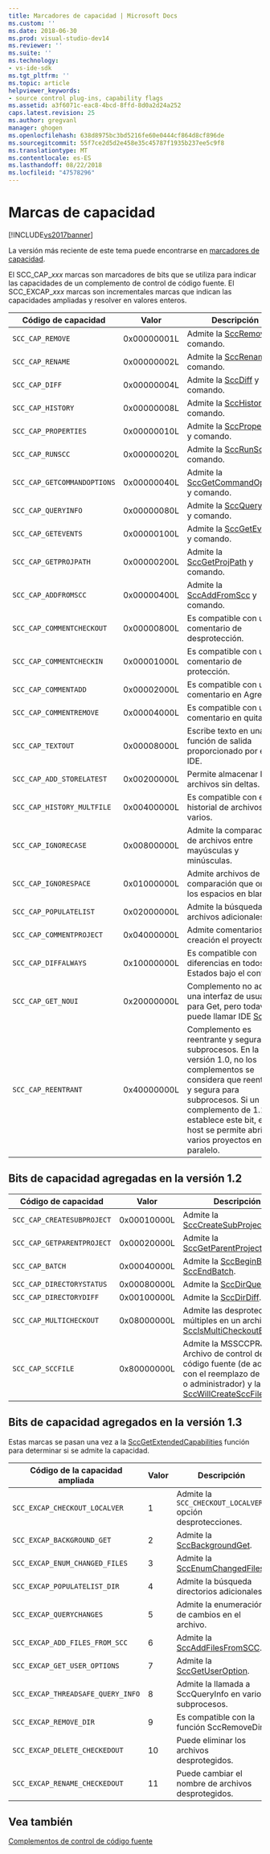 ```yaml
---
title: Marcadores de capacidad | Microsoft Docs
ms.custom: ''
ms.date: 2018-06-30
ms.prod: visual-studio-dev14
ms.reviewer: ''
ms.suite: ''
ms.technology:
- vs-ide-sdk
ms.tgt_pltfrm: ''
ms.topic: article
helpviewer_keywords:
- source control plug-ins, capability flags
ms.assetid: a3f6071c-eac8-4bcd-8ffd-8d0a2d24a252
caps.latest.revision: 25
ms.author: gregvanl
manager: ghogen
ms.openlocfilehash: 638d8975bc3bd5216fe60e0444cf864d8cf896de
ms.sourcegitcommit: 55f7ce2d5d2e458e35c45787f1935b237ee5c9f8
ms.translationtype: MT
ms.contentlocale: es-ES
ms.lasthandoff: 08/22/2018
ms.locfileid: "47578296"
---
```

# <a name="capability-flags"></a>Marcas de capacidad
[!INCLUDE[vs2017banner](../includes/vs2017banner.md)]

La versión más reciente de este tema puede encontrarse en [marcadores de capacidad](https://docs.microsoft.com/visualstudio/extensibility/capability-flags).  
  
El SCC_CAP_*xxx* marcas son marcadores de bits que se utiliza para indicar las capacidades de un complemento de control de código fuente. El SCC_EXCAP_*xxx* marcas son incrementales marcas que indican las capacidades ampliadas y resolver en valores enteros.  
  
|Código de capacidad|Valor|Descripción|  
|---------------------|-----------|-----------------|  
|`SCC_CAP_REMOVE`|0x00000001L|Admite la [SccRemove](../extensibility/sccremove-function.md) y comando.|  
|`SCC_CAP_RENAME`|0x00000002L|Admite la [SccRename](../extensibility/sccrename-function.md) y comando.|  
|`SCC_CAP_DIFF`|0x00000004L|Admite la [SccDiff](../extensibility/sccdiff-function.md) y comando.|  
|`SCC_CAP_HISTORY`|0x00000008L|Admite la [SccHistory](../extensibility/scchistory-function.md) y comando.|  
|`SCC_CAP_PROPERTIES`|0x00000010L|Admite la [SccProperties](../extensibility/sccproperties-function.md) y comando.|  
|`SCC_CAP_RUNSCC`|0x00000020L|Admite la [SccRunScc](../extensibility/sccrunscc-function.md) y comando.|  
|`SCC_CAP_GETCOMMANDOPTIONS`|0x00000040L|Admite la [SccGetCommandOptions](../extensibility/sccgetcommandoptions-function.md) y comando.|  
|`SCC_CAP_QUERYINFO`|0x00000080L|Admite la [SccQueryInfo](../extensibility/sccqueryinfo-function.md) y comando.|  
|`SCC_CAP_GETEVENTS`|0x00000100L|Admite la [SccGetEvents](../extensibility/sccgetevents-function.md) y comando.|  
|`SCC_CAP_GETPROJPATH`|0x00000200L|Admite la [SccGetProjPath](../extensibility/sccgetprojpath-function.md) y comando.|  
|`SCC_CAP_ADDFROMSCC`|0x00000400L|Admite la [SccAddFromScc](../extensibility/sccaddfromscc-function.md) y comando.|  
|`SCC_CAP_COMMENTCHECKOUT`|0x00000800L|Es compatible con un comentario de desprotección.|  
|`SCC_CAP_COMMENTCHECKIN`|0x00001000L|Es compatible con un comentario de protección.|  
|`SCC_CAP_COMMENTADD`|0x00002000L|Es compatible con un comentario en Agregar.|  
|`SCC_CAP_COMMENTREMOVE`|0x00004000L|Es compatible con un comentario en quitar.|  
|`SCC_CAP_TEXTOUT`|0x00008000L|Escribe texto en una función de salida proporcionado por el IDE.|  
|`SCC_CAP_ADD_STORELATEST`|0x00200000L|Permite almacenar los archivos sin deltas.|  
|`SCC_CAP_HISTORY_MULTFILE`|0x00400000L|Es compatible con el historial de archivos varios.|  
|`SCC_CAP_IGNORECASE`|0x00800000L|Admite la comparación de archivos entre mayúsculas y minúsculas.|  
|`SCC_CAP_IGNORESPACE`|0x01000000L|Admite archivos de comparación que omite los espacios en blanco.|  
|`SCC_CAP_POPULATELIST`|0x02000000L|Admite la búsqueda de archivos adicionales.|  
|`SCC_CAP_COMMENTPROJECT`|0x04000000L|Admite comentarios en creación el proyecto.|  
|`SCC_CAP_DIFFALWAYS`|0x10000000L|Es compatible con diferencias en todos los Estados bajo el control.|  
|`SCC_CAP_GET_NOUI`|0x20000000L|Complemento no admite una interfaz de usuario para Get, pero todavía puede llamar IDE [SccGet](../extensibility/sccget-function.md).|  
|`SCC_CAP_REENTRANT`|0x40000000L|Complemento es reentrante y segura para subprocesos. En la versión 1.0, no los complementos se considera que reentrante y segura para subprocesos. Si un complemento de 1.1 se establece este bit, el host se permite abrir varios proyectos en paralelo.|  
  
## <a name="capability-bits-added-in-version-12"></a>Bits de capacidad agregadas en la versión 1.2  
  
|Código de capacidad|Valor|Descripción|  
|---------------------|-----------|-----------------|  
|`SCC_CAP_CREATESUBPROJECT`|0x00010000L|Admite la [SccCreateSubProject](../extensibility/scccreatesubproject-function.md).|  
|`SCC_CAP_GETPARENTPROJECT`|0x00020000L|Admite la [SccGetParentProjectPath](../extensibility/sccgetparentprojectpath-function.md).|  
|`SCC_CAP_BATCH`|0x00040000L|Admite la [SccBeginBatch](../extensibility/sccbeginbatch-function.md) y [SccEndBatch](../extensibility/sccendbatch-function.md).|  
|`SCC_CAP_DIRECTORYSTATUS`|0x00080000L|Admite la [SccDirQueryInfo](../extensibility/sccdirqueryinfo-function.md).|  
|`SCC_CAP_DIRECTORYDIFF`|0x00100000L|Admite la [SccDirDiff](../extensibility/sccdirdiff-function.md).|  
|`SCC_CAP_MULTICHECKOUT`|0x08000000L|Admite las desprotecciones múltiples en un archivo y la [SccIsMultiCheckoutEnabled](../extensibility/sccismulticheckoutenabled-function.md).|  
|`SCC_CAP_SCCFILE`|0x80000000L|Admite la MSSCCPRJ. Archivo de control de código fuente (de acuerdo con el reemplazo de usuario o administrador) y la [SccWillCreateSccFile](../extensibility/sccwillcreatesccfile-function.md).|  
  
## <a name="capability-bits-added-in-version-13"></a>Bits de capacidad agregados en la versión 1.3  
 Estas marcas se pasan una vez a la [SccGetExtendedCapabilities](../extensibility/sccgetextendedcapabilities-function.md) función para determinar si se admite la capacidad.  
  
|Código de la capacidad ampliada|Valor|Descripción|  
|------------------------------|-----------|-----------------|  
|`SCC_EXCAP_CHECKOUT_LOCALVER`|1|Admite la `SCC_CHECKOUT_LOCALVER` opción desprotecciones.|  
|`SCC_EXCAP_BACKGROUND_GET`|2|Admite la [SccBackgroundGet](../extensibility/sccbackgroundget-function.md).|  
|`SCC_EXCAP_ENUM_CHANGED_FILES`|3|Admite la [SccEnumChangedFiles](../extensibility/sccenumchangedfiles-function.md).|  
|`SCC_EXCAP_POPULATELIST_DIR`|4|Admite la búsqueda directorios adicionales.|  
|`SCC_EXCAP_QUERYCHANGES`|5|Admite la enumeración de cambios en el archivo.|  
|`SCC_EXCAP_ADD_FILES_FROM_SCC`|6|Admite la [SccAddFilesFromSCC](../extensibility/sccaddfilesfromscc-function.md).|  
|`SCC_EXCAP_GET_USER_OPTIONS`|7|Admite la [SccGetUserOption](../extensibility/sccgetuseroption-function.md).|  
|`SCC_EXCAP_THREADSAFE_QUERY_INFO`|8|Admite la llamada a SccQueryInfo en varios subprocesos.|  
|`SCC_EXCAP_REMOVE_DIR`|9|Es compatible con la función SccRemoveDir.|  
|`SCC_EXCAP_DELETE_CHECKEDOUT`|10|Puede eliminar los archivos desprotegidos.|  
|`SCC_EXCAP_RENAME_CHECKEDOUT`|11|Puede cambiar el nombre de archivos desprotegidos.|  
  
## <a name="see-also"></a>Vea también  
 [Complementos de control de código fuente](../extensibility/source-control-plug-ins.md)

